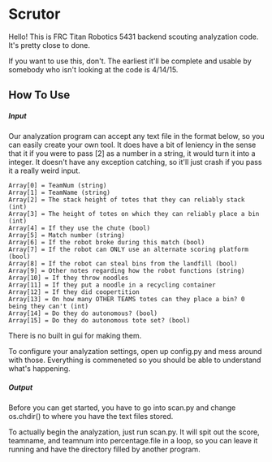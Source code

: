 # Scrutor
Hello! This is FRC Titan Robotics 5431 backend scouting analyzation code. It's pretty close to done.

If you want to use this, don't. The earliest it'll be complete and usable by somebody who isn't looking at the code is 4/14/15.

## How To Use

##### Input 

Our analyzation program can accept any text file in the format below, so you can easily create your own tool. It does have a bit of leniency in the sense that it if you were to pass [2] as a number in a string, it would turn it into a integer. It doesn't have any exception catching, so it'll just crash if you pass it a really weird input.

```
Array[0] = TeamNum (string)
Array[1] = TeamName (string)
Array[2] = The stack height of totes that they can reliably stack (int)
Array[3] = The height of totes on which they can reliably place a bin (int)
Array[4] = If they use the chute (bool)
Array[5] = Match number (string)
Array[6] = If the robot broke during this match (bool)
Array[7] = If the robot can ONLY use an alternate scoring platform (bool) 
Array[8] = If the robot can steal bins from the landfill (bool)
Array[9] = Other notes regarding how the robot functions (string)
Array[10] = If they throw noodles
Array[11] = If they put a noodle in a recycling container
Array[12] = If they did coopertition
Array[13] = On how many OTHER TEAMS totes can they place a bin? 0 being they can't (int)
Array[14] = Do they do autonomous? (bool) 
Array[15] = Do they do autonomous tote set? (bool)
```
There is no built in gui for making them.

To configure your analyzation settings, open up config.py and mess around with those. Everything is commeneted so you should be able to understand what's happening.

#####  Output

Before you can get started, you have to go into scan.py and change os.chdir() to where you have the text files stored.

To actually begin the analyzation, just run scan.py. It will spit out the score, teamname, and teamnum into percentage.file in a loop, so you can leave it running and have the directory filled by another program.







